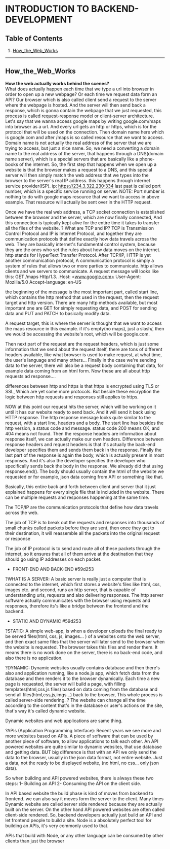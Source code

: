 # INTRODUCTION TO BACKEND-DEVELOPMENT

## Table of Contents

1. [How_the_Web_Works](#how_the_web_works)

---

## How_the_Web_Works

**How the web actually works behind the scenes?**  
What does actually happen each time that we type a url into browser in order to open up a new webpage? Or each time we request data form an API?
Our browser which is also called client send a request to the server where the webpage is hosted. And the server will then send back a response, which is gonna contain the webpage that we just requested, this process is called request-response model or client-server architecture.
Let's say that we wanna access google maps by writing google.com/maps into browser as a url. And every url gets an http or https, which is for the protocol that will be used on the connection. Then domain name here which is google.com and after /maps is so called resource that we want to access.
Domain name is not actually the real address of the server that we are trying to access, but just a nice name. So, we need a converting a domain name to the real address of the server, that happens through a DNS(domain name server), which is a special servers that are basically like a phone-books of the internet.
So, the first step that happens when we open up a website is that the browser makes a request to a DNS, and this special server will then simply match the web address that we types into the browser to the server's real IP address. this happens through internet service provider(ISP).
ip: <https://234.3.322.230:334> last past is called port number, which is a specific service running on server. NOTE: Port number is nothing to do with google maps resource that we want to access in above example. That resource will actually be sent over in the HTTP request.

Once we have the real web address, a TCP socket connection is established between the browser and the server, which are now finally connected, And this connection is typically kept alive for the entire time it takes to transfer all the files of the website.
? What are TCP and IP?
TCP is Transmission Control Protocol and IP is Internet Protocol, and together they are communication protocols that define exactly how data travels across the web. They are basically internet's fundamental control system, because they are the ones who set the rules about how data moves on the internet.
http stands for HyperText Transfer Protocol.
After TCP/IP, HTTP is yet another communication protocol, A communication protocol is simply a system of rules that allows two or more parties to communicate. http allows clients and we servers to communicate.
A request message will looks like this:
GET /maps Http/1.3.
.Host: <www.google.com>
User-Agent: Mozilla/5.0
Accept-language: en-US

<BODY>

the beginning of the message is the most important part, called start line, which contains the http method that used in the request, then the request target and http version.
There are many http methods available, but most important one are GET for simply requesting data, and POST for sending data and PUT and PATCH to basically modify data.

A request target, this is where the server is thought that we want to access the maps resource in this example. if it's empty(no maps), just a slash/, then we would be accessing the website's root, which will be google.com.

Then next part of the request are the request headers, which is just some information that we send about the request itself, there are tons of different headers available, like what browser is used to make request, at what time, the user's language and many others...
Finally in the case we're sending data to the server, there will also be a request body containing that data, for example data coming from an html form.
Now these are all about http requests ad response....

differences between http and https is that https is encrypted using TLS or SSL, Which are yet some more protocols. But beside these encryption the logic between http requests and responses still applies to https.

NOW at this point our request hits the server, which will be working on it until it has our website ready to send back. And it will send it back using HTTP response. The http response message looks quite similar to the request, with a start line, headers and a body.
The start line has besides the http version, a status code and message. status code 200 means OK, and 404 means not found. Then the response headers are information about response itself, we can actually make our own headers. Difference between response headers and request headers is that it's actually the back-end developer specifies them and sends them back in the response. Finally the last part of the response is again the body, which is actually present in most responses. And it's also the developer specifies the developer who specifically sends back the body in the response. We already did that using response.end(). The body should usually contain the html of the website we requested or for example, json data coming from API or something like that.

Basically, this entire back and forth between client and server that it just explained happens for every single file that is included in the website. There can be multiple requests and responses happening at the same time.

The TCP/IP are the communication protocols that define how data travels across the web.

The job of TCP is to break out the requests and responses into thousands of small chunks called packets before they are sent, then once they get to their destination, it will reassemble all the packets into the original request or response

The job of IP protocol is to send and route all of these packets through the internet, so it ensures that all of them arrive at the destination that they should go using IP addresses on each packet.

- FRONT-END AND BACK-END
  #59d253

?WHAT IS A SERVER:
A basic server is really just a computer that is connected to the internet, which first stores a website's files like html, css, images etc. and second, runs an http server, that is capable of understanding urls, requests and also delivering responses. The http server software actually communicates with the browser using requests and responses, therefore its's like a bridge between the frontend and the backend.

- STATIC AND DYNAMIC
  #59d253

?STATIC:
A simple web-app, is when a developer uploads the final ready to be served files(html, css, js, images... ) of a websites onto the web server, and then exact same files that the server will later send to the browser when the website is requested. The browser takes this files and render them. It means there is no work done on the server, there is no back-end code, and also there is no application.

?DYNAMIC:
Dynamic websites usually contains database and then there's also and application running, like a node.js app, which fetch data from the database and then renders it to the browser dynamically.
Each time a new page is requested, the server will build a page, with filling templates(html,css,js files) based on data coming from the database and send all files(html,css,js,imgs...) back to the browser, This whole process is called server-side rendering.
? The website can change all the time according to the content that's in the database or user's actions on the site, that's way it's called dynamic website.

Dynamic websites and web applications are same thing.

?APIs (Application Programming Interface):
Recent years we see more and more websites based on APIs.
A piece of software that can be used by another piece of software, to allow applications to talk each other.
An API powered websites are quite similar to dynamic websites, that use database and getting data. BUT big difference is that with an API we only send the data to the browser, usually in the json data format, not entire website. Just a data, not the ready to be displayed website, (no html, no css... only json data).

So when building and API powered websites, there is always these two steps:
1- Building an API
2- Consuming the API on the client side.

In API based website the build phase is kind of moves from backend to frontend. we can also say it moves form the server to the client. Many times Dynamic website are called server side rendered because they are actually built on the server. On the other hand API powered websites are often called client-side rendered.
So, backend developers actually just build an API and let frontend people to build a site. Node is a absolutely perfect tool for building an APIs, it's very commonly used to that.

APIs that build with Node, or any other language can be consumed by other clients than just the browser
